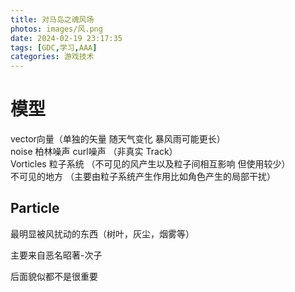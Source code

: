 ```yaml
---
title: 对马岛之魂风场
photos: images/风.png
date: 2024-02-19 23:17:35
tags: [GDC,学习,AAA]
categories: 游戏技术
---
```

# 模型

vector向量（单独的矢量 随天气变化 暴风雨可能更长）  
noise 柏林噪声 curl噪声 （非真实 Track）   
Vorticles 粒子系统 （不可见的风产生以及粒子间相互影响 但使用较少）  
不可见的地方 （主要由粒子系统产生作用比如角色产生的局部干扰）  

## Particle

最明显被风扰动的东西（树叶，灰尘，烟雾等）

主要来自恶名昭著-次子

后面貌似都不是很重要